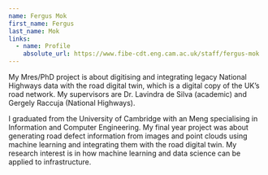 ```yaml
---
name: Fergus Mok
first_name: Fergus
last_name: Mok
links:
  - name: Profile
    absolute_url: https://www.fibe-cdt.eng.cam.ac.uk/staff/fergus-mok
---
```


My Mres/PhD project is about digitising and integrating legacy National Highways data with the road digital twin, which is a digital copy of the UK’s road network. My supervisors are Dr. Lavindra de Silva (academic) and Gergely Raccuja (National Highways).

I graduated from the University of Cambridge with an Meng specialising in Information and Computer Engineering. My final year project was about generating road defect information from images and point clouds using machine learning and integrating them with the road digital twin. My research interest is in how machine learning and data science can be applied to infrastructure.